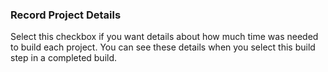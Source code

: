 ### Record Project Details

Select this checkbox if you want details about how much time was needed to build each project. You can see these details when you select this build step in a completed build.